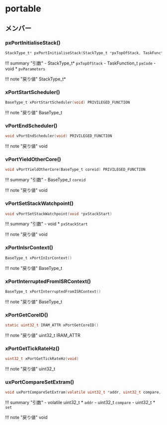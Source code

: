 # portable



## メンバー













### pxPortInitialiseStack()



```c
StackType_t* pxPortInitialiseStack(StackType_t *pxTopOfStack, TaskFunction_t pxCode, void *pvParameters) PRIVILEGED_FUNCTION
```

!!! summary "引数"
	- StackType_t* `pxTopOfStack` 
	- TaskFunction_t `pxCode` 
	- void * `pvParameters` 

!!! note "戻り値"
	StackType_t*



### xPortStartScheduler()



```c
BaseType_t xPortStartScheduler(void) PRIVILEGED_FUNCTION
```

!!! note "戻り値"
	BaseType_t



### vPortEndScheduler()



```c
void vPortEndScheduler(void) PRIVILEGED_FUNCTION
```

!!! note "戻り値"
	void



### vPortYieldOtherCore()



```c
void vPortYieldOtherCore(BaseType_t coreid) PRIVILEGED_FUNCTION
```

!!! summary "引数"
	- BaseType_t `coreid` 

!!! note "戻り値"
	void



### vPortSetStackWatchpoint()



```c
void vPortSetStackWatchpoint(void *pxStackStart)
```

!!! summary "引数"
	- void * `pxStackStart` 

!!! note "戻り値"
	void



### xPortInIsrContext()



```c
BaseType_t xPortInIsrContext()
```

!!! note "戻り値"
	BaseType_t



### xPortInterruptedFromISRContext()



```c
BaseType_t xPortInterruptedFromISRContext()
```

!!! note "戻り値"
	BaseType_t



### xPortGetCoreID()



```c
static uint32_t IRAM_ATTR xPortGetCoreID()
```

!!! note "戻り値"
	uint32_t IRAM_ATTR



### xPortGetTickRateHz()



```c
uint32_t xPortGetTickRateHz(void)
```

!!! note "戻り値"
	uint32_t



### uxPortCompareSetExtram()



```c
void uxPortCompareSetExtram(volatile uint32_t *addr, uint32_t compare, uint32_t *set)
```

!!! summary "引数"
	- volatile uint32_t * `addr` 
	- uint32_t `compare` 
	- uint32_t * `set` 

!!! note "戻り値"
	void



